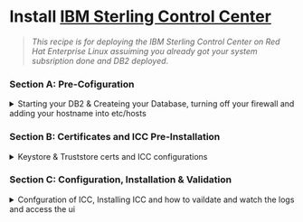 # Install [IBM Sterling Control Center](https://www.ibm.com/docs/en/control-center/6.3.0)

   > _This recipe is for deploying the IBM Sterling Control Center on Red Hat Enterprise Linux assuiming you already got your system subsription done and DB2 deployed_.

### Section A: Pre-Cofiguration
<details>
    <summary> Starting your DB2 & Createing your Database, turning off your firewall and adding your hostname into etc/hosts </summary>

1.  Start your database engine.
```bash
su - db2inst1
db2start
```
```bash
db2
```
   > 💡 **OUTPUT**  
   >> your terminal should look like that 
      ```
      db2 =>
      ```
2. Create ICC database.
```sql
CREATE DATABASE ICCDB AUTOMATIC STORAGE YES USING CODESET UTF-8 TERRITORY DEFAULT COLLATE USING SYSTEM PAGESIZE 32768
```
   > 💡 **OUTPUT**  
   > ```DB20000I  The CREATE DATABASE command completed successfully.``` 
```sql
CONNECT TO ICCDB
```
```sql
CREATE BUFFERPOOL ICCDB_04KBP IMMEDIATE SIZE AUTOMATIC PAGESIZE 4K
```
```sql
CREATE BUFFERPOOL ICCDB_08KBP IMMEDIATE SIZE AUTOMATIC PAGESIZE 8K
```
```sql
CREATE BUFFERPOOL ICCDB_16KBP IMMEDIATE SIZE AUTOMATIC PAGESIZE 16K
```
```sql
CONNECT RESET
```
```sql
CONNECT TO ICCDB
```
```sql

```
```sql
CREATE  USER TEMPORARY  TABLESPACE SCCUSERTMP PAGESIZE 32K  BUFFERPOOL  IBMDEFAULTBP 
```
```sql
CREATE REGULAR TABLESPACE TS_REG04_ICCDB PAGESIZE 4K   BUFFERPOOL  ICCDB_04KBP PREFETCHSIZE AUTOMATIC
```
```sql
CREATE REGULAR TABLESPACE TS_REG08_ICCDB  PAGESIZE 8K   BUFFERPOOL  ICCDB_08KBP PREFETCHSIZE AUTOMATIC
```
```sql
CREATE REGULAR TABLESPACE TS_REG16_ICCDB  PAGESIZE 16K  BUFFERPOOL  ICCDB_16KBP PREFETCHSIZE AUTOMATIC
```
```sql
CONNECT RESET
```
3. Turn off the firewall
```bash
su - root
systemctl disable firewalld
```
   > 💡 **OUTPUT**  
   >> ```Removed /etc/systemd/system/multi-user.target.wants/firewalld.service.```
   >> ``` Removed /etc/systemd/system/dbus-org.fedoraproject.FirewallD1.service.``` 

4. Setting up the Hostname
```bash
hostnamectl set-hostname icc.sterling.com
```
Find out your ip `inet`
```bash
ifconfig
```
Copy the IP address and paste it inside the hosts file 
```bash
vi /etc/hosts
```
Press i, then go to the 2nd line and paste the IP address in there along with the host short name and hostname
```bash
192.168.44.xxx icc icc.sterling.com #as an example
```
Press `ESC` then type `:wq!` to save and quit

</details>

### Section B: Certificates and ICC Pre-Installation
<details>
    <summary> Keystore & Truststore certs and ICC configurations </summary>

1.  Download `icc.tar` file and extract it
```bash
tar -xvf SCC.V6300.Linux.tar
```
2. Install prerequisite packages.
```bash
yum install libstdc++ libX11 libXau libXdmcp
```
3. Install Pre-Installation for ICC make sure to access `/SCC.V6300.Linux/Linux/`directoru
```bash
chmod +x ./CCInstall64.bin
./CCInstall64.bin
```
Press <ENTER>:
```bash

Note: This installer is common for the following products:
1. IBM Sterling Control Center Director
2. IBM Sterling Control Center Monitor

Note: During the configuration process, you may choose to deploy as CC 
Director, CC Monitor or Both.
```
- [x] Accept the License Press `1`.
- [x] Accept the default install folder `/opt/IBM/SterlingControlCenter` Press <ENTER>
- [x] Review the Pre-Installation Summary Press <ENTER>
- [x] Installation Complete Press <Enter>
```
Installation complete
---------------------

IBM Sterling Control Center V6.3.0 has been successfully installed to:  
/opt/IBM/SterlingControlCenter

Next Steps:
1. To complete the configuration of IBM Sterling Control Center V6.3.0, 
execute:

/opt/IBM/SterlingControlCenter/bin/config.sh

2. After configuring IBM Sterling Control Center V6.3.0, execute

/opt/IBM/SterlingControlCenter/bin/runEngine.sh

to start  IBM Sterling Control Center V6.3.0.

3. After starting, launch the UI with following URL:
https://<hostname>:<port> or http://<hostname>:<port>

4. Log in to IBM Sterling Control Center V6.3.0.

```

### Good time to take a snapshot `shutdown -h now` and snapshot and resume.

4. Generate Sefl Assigned certificate for ICC make sure that the `CN` & `DNS` are matching with your `HostName`
```bash
su - root
mkdir /opt/IBM/certs
```
```bash
openssl req -new -newkey rsa:4096 -days 365 -nodes -x509   \
    	-subj "/C=US/ST=California/L=Orange/O=IBM/CN=icc.sterling.com" \
        -addext "subjectAltName = DNS:icc.sterling.com" \
    	-keyout /opt/IBM/certs/ccenter.key \
	-out /opt/IBM/certs/ccenter.cert
```
   > 💡 **OUTPUT**  
   >> Your terminal should look like that 
      ```
      Generating a RSA private key
      .......++++
      writing new private key to '/opt/IBM/certs/ccenter.key'
      -----
      ```
5. Create Key Cert
```bash
cat /opt/IBM/certs/ccenter.cert \
	/opt/IBM/certs/ccenter.key > \
	/opt/IBM/certs/ccenter.pem
```
6. Import `keycert` into `keystore` and set an easy password to remember i.e `passw0rd`
```bash
openssl pkcs12 -export -name ccenter \
	-in /opt/IBM/certs/ccenter.cert \
	-inkey /opt/IBM/certs/ccenter.key \
	-out /opt/IBM/SterlingControlCenter/conf/security/CCenter.keystore 
```
7. Import Trusted Cert a `truststore` file
```bash
keytool -import -keystore /opt/IBM/SterlingControlCenter/conf/security/CCenter.truststore \
	-noprompt -file /opt/IBM/certs/ccenter.cert  \
	-alias ccenter -storepass passw0rd 
```
8. Keytool list step
```bash
keytool -list -keystore /opt/IBM/SterlingControlCenter/conf/security/CCenter.keystore -storepass <YOUR PASSWORD>
```
   > 💡 **OUTPUT**  
   > your terminal should look like that 
   ```
   Certificate fingerprint (SHA-256): 4C:14:64:85:39:18:C0:21:C0:7F:B4:8F:11:14:34:0F:4E:66:8B:70:C6:52:7A:15:E0:8D:8A:34:9B:91:D3:25
   ```
</details>

### Section C: Configuration, Installation & Validation
<details>
    <summary> Confguration of ICC, Installing ICC and how to vaildate and watch the logs and access the ui  </summary>

1. Make sure that you started your DB2 `db2start` remember you need to login using `db2inst1`

2. Run the config.sh
```bash
su - root
cd /opt/IBM/SterlingControlCenter/bin
chmod +x ./config.sh
./config.sh
```
   > 💡 **OUTPUT**  
   >> ```IBM Sterling Control Center - Not configured...
      1. IBM Sterling Control Center Director
      2. IBM Sterling Control Center Monitor
      3. All Products
      Choose Product Option based on your entitlement [0] : 
      ``` 

3. 

</details>